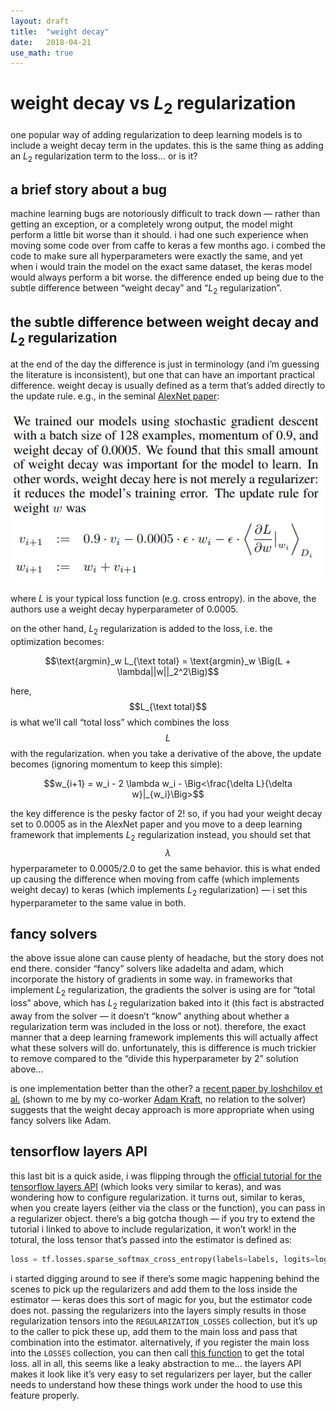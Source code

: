 ```yaml
---
layout: draft
title:  "weight decay"
date:   2018-04-21
use_math: true
---
```


# weight decay vs $L_2$ regularization
one popular way of adding regularization to deep learning models is to include a weight decay term in the updates.  this is the same thing as adding an $L_2$ regularization term to the loss… or is it?

## a brief story about a bug

machine learning bugs are notoriously difficult to track down — rather than getting an exception, or a completely wrong output, the model might perform a little bit worse than it should.  i had one such experience when moving some code over from caffe to keras a few months ago.  i combed the code to make sure all hyperparameters were exactly the same, and yet when i would train the model on the exact same dataset, the keras model would always perform a bit worse.  the difference ended up being due to the subtle difference between “weight decay” and “$L_2$ regularization”.

## the subtle difference between weight decay and $L_2$ regularization

at the end of the day the difference is just in terminology (and i’m guessing the literature is inconsistent), but one that can have an important practical difference.  weight decay is usually defined as a term that’s added directly to the update rule.  e.g., in the seminal [AlexNet paper](https://papers.nips.cc/paper/4824-imagenet-classification-with-deep-convolutional-neural-networks.pdf):

![png](/assets/posts/weight_decay/weight_decay_alexnet.png)


where $L$ is your typical loss function (e.g. cross entropy).  in the above, the authors use a weight decay hyperparameter of 0.0005.

on the other hand, $L_2$ regularization is added to the loss, i.e. the optimization becomes:

$$\text{argmin}_w L_{\text total} = \text{argmin}_w \Big(L + \lambda||w||_2^2\Big)$$

here, $$L_{\text total}$$ is what we’ll call “total loss” which combines the loss $$L$$ with the regularization.  when you take a derivative of the above, the update becomes (ignoring momentum to keep this simple):

$$w_{i+1} = w_i - 2 \lambda w_i - \Big<\frac{\delta L}{\delta w}|_{w_i}\Big>$$

the key difference is the pesky factor of 2!  so, if you had your weight decay set to 0.0005 as in the AlexNet paper and you move to a deep learning framework that implements $L_2$ regularization instead, you should set that $$\lambda$$ hyperparameter to 0.0005/2.0 to get the same behavior.  this is what ended up causing the difference when moving from caffe (which implements weight decay) to keras (which implements $L_2$ regularization) — i set this hyperparameter to the same value in both.

## fancy solvers

the above issue alone can cause plenty of headache, but the story does not end there.  consider “fancy” solvers like adadelta and adam, which incorporate the history of gradients in some way.  in frameworks that implement $L_2$ regularization, the gradients the solver is using are for “total loss” above, which has $L_2$ regularization baked into it (this fact is abstracted away from the solver — it doesn’t “know” anything about whether a regularization term was included in the loss or not).  therefore, the exact manner that a deep learning framework implements this will actually affect what these solvers will do.  unfortunately, this is difference is much trickier to remove compared to the “divide this hyperparameter by 2” solution above…

is one implementation better than the other?  a [recent paper by loshchilov et al.](https://arxiv.org/abs/1711.05101) (shown to me by my co-worker [Adam Kraft](https://twitter.com/adamwkraft), no relation to the solver) suggests that the weight decay approach is more appropriate when using fancy solvers like Adam.

## tensorflow layers API

this last bit is a quick aside, i was flipping through the [official tutorial for the tensorflow layers API](https://www.tensorflow.org/tutorials/layers) (which looks very similar to keras), and was wondering how to configure regularization.  it turns out, similar to keras, when you create layers (either via the class or the function), you can pass in a regularizer object.  there’s a big gotcha though — if you try to extend the tutorial i linked to above to include regularization, it won’t work!  in the totural, the loss tensor that’s passed into the estimator is defined as:

```python
loss = tf.losses.sparse_softmax_cross_entropy(labels=labels, logits=logits)
```

i started digging around to see if there’s some magic happening behind the scenes to pick up the regularizers and add them to the loss inside the estimator — keras does this sort of magic for you, but the estimator code does not.  passing the regularizers into the layers simply results in those regularization tensors into the `REGULARIZATION_LOSSES` collection, but it’s up to the caller to pick these up, add them to the main loss and pass that combination into the estimator.  alternatively, if you register the main loss into the `LOSSES` collection, you can then call [this function](https://www.tensorflow.org/api_docs/python/tf/losses/get_total_loss) to get the total loss.  all in all, this seems like a leaky abstraction to me… the layers API makes it look like it’s very easy to set regularizers per layer, but the caller needs to understand how these things work under the hood to use this feature properly.
